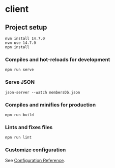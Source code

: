 # client

## Project setup
```
nvm install 14.7.0
nvm use 14.7.0
npm install
```

### Compiles and hot-reloads for development
```
npm run serve
```

### Serve JSON
```
json-server --watch membersDb.json
```

### Compiles and minifies for production
```
npm run build
```

### Lints and fixes files
```
npm run lint
```

### Customize configuration
See [Configuration Reference](https://cli.vuejs.org/config/).
